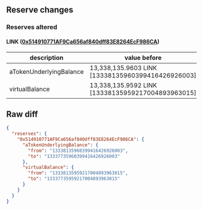 ## Reserve changes

### Reserves altered

#### LINK ([0x514910771AF9Ca656af840dff83E8264EcF986CA](https://etherscan.io/address/0x514910771AF9Ca656af840dff83E8264EcF986CA))

| description | value before | value after |
| --- | --- | --- |
| aTokenUnderlyingBalance | 13,338,135.9603 LINK [13338135960399416426926003] | 13,337,735.9603 LINK [13337735960399416426926003] |
| virtualBalance | 13,338,135.9592 LINK [13338135959217004893963015] | 13,337,735.9592 LINK [13337735959217004893963015] |


## Raw diff

```json
{
  "reserves": {
    "0x514910771AF9Ca656af840dff83E8264EcF986CA": {
      "aTokenUnderlyingBalance": {
        "from": "13338135960399416426926003",
        "to": "13337735960399416426926003"
      },
      "virtualBalance": {
        "from": "13338135959217004893963015",
        "to": "13337735959217004893963015"
      }
    }
  }
}
```